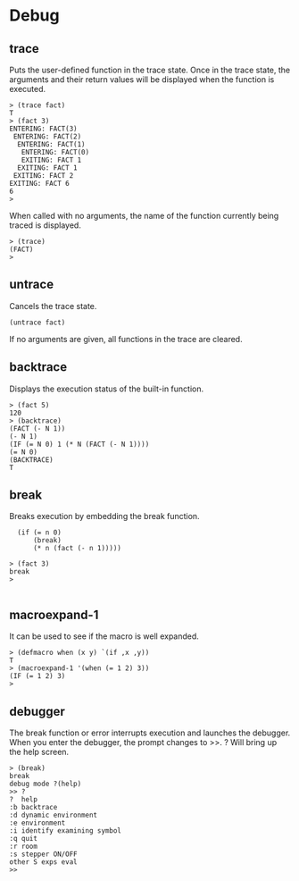 # Debug

## trace

Puts the user-defined function in the trace state.
Once in the trace state, the arguments and their return values will be displayed when the function is executed. 

```
> (trace fact)
T
> (fact 3)
ENTERING: FACT(3)
 ENTERING: FACT(2)
  ENTERING: FACT(1)
   ENTERING: FACT(0)
   EXITING: FACT 1
  EXITING: FACT 1
 EXITING: FACT 2
EXITING: FACT 6
6
> 

```

When called with no arguments, the name of the function currently being traced is displayed. 

```
> (trace)
(FACT)
> 

```

## untrace
Cancels the trace state.

```
(untrace fact)
```

If no arguments are given, all functions in the trace are cleared. 

## backtrace

Displays the execution status of the built-in function. 

```
> (fact 5)
120
> (backtrace)
(FACT (- N 1))
(- N 1)
(IF (= N 0) 1 (* N (FACT (- N 1))))
(= N 0)
(BACKTRACE)
T

```

## break

Breaks execution by embedding the break function. 

```(defun fact (n)
  (if (= n 0)
      (break)
      (* n (fact (- n 1)))))

> (fact 3)
break
> 


```

## macroexpand-1

It can be used to see if the macro is well expanded. 

```
> (defmacro when (x y) `(if ,x ,y))
T
> (macroexpand-1 '(when (= 1 2) 3))
(IF (= 1 2) 3)
> 
```

## debugger

The break function or error interrupts execution and launches the debugger.
When you enter the debugger, the prompt changes to >>. 
? Will bring up the help screen. 

```
> (break)
break
debug mode ?(help)
>> ?
?  help
:b backtrace
:d dynamic environment
:e environment
:i identify examining symbol
:q quit
:r room
:s stepper ON/OFF
other S exps eval
>> 

```
